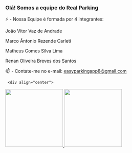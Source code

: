 ### Olá! Somos a equipe do Real Parking
⚡ - Nossa Equipe é formada por 4 integrantes:
      <p>João Vitor Vaz de Andrade</p>
     <p> Marco Ântonio Rezende Carleti</p>
     <p> Matheus Gomes Silva Lima</p>
      <p>Renan Oliveira Breves dos Santos</p>
📫 - Contate-me no e-mail: easyparkingapp8@gmail.com
     
     <div align="center">
  <a href="https://github.com/RealPrking">
  <img height="180em" src="https://github-readme-stats.vercel.app/api?username=RealParking&show_icons=true&theme=midnight-purple&include_all_commits=true&count_private=true"/>
  <img height="180em" src="https://github-readme-stats.vercel.app/api/top-langs/?username=RealParking&layout=compact&langs_count=7&theme=midnight-purple"/>
</div>
